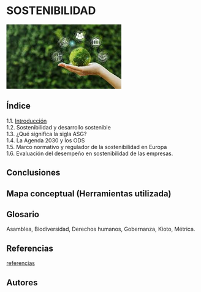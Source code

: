 # SOSTENIBILIDAD

![Imagen de sostenibilidad](./img/sos.jpeg)

## Índice
1.1. [Introducción](introduccion.md)  
1.2. Sostenibilidad y desarrollo sostenible  
1.3. ¿Qué significa la sigla ASG?  
1.4. La Agenda 2030 y los ODS  
1.5. Marco normativo y regulador de la sostenibilidad en Europa  
1.6. Evaluación del desempeño en sostenibilidad de las empresas.  

## Conclusiones

## Mapa conceptual (Herramientas utilizada)

## Glosario 
Asamblea, Biodiversidad, Derechos humanos, Gobernanza, Kioto, Métrica.

## Referencias
[referencias](referencias.md)

## Autores
